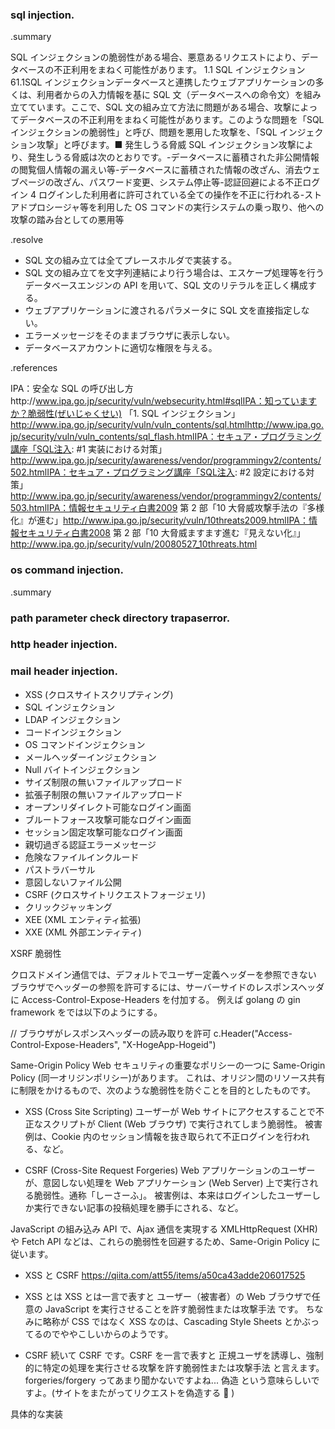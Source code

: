 ### sql injection.

.summary

SQL インジェクションの脆弱性がある場合、悪意あるリクエストにより、データベースの不正利用をまねく可能性があります。 1.1 SQL インジェクション 61.1SQL インジェクションデータベースと連携したウェブアプリケーションの多くは、利用者からの入力情報を基に SQL 文（データベースへの命令文）を組み立てています。ここで、SQL 文の組み立て方法に問題がある場合、攻撃によってデータベースの不正利用をまねく可能性があります。このような問題を「SQL インジェクションの脆弱性」と呼び、問題を悪用した攻撃を、「SQL インジェクション攻撃」と呼びます。■ 発生しうる脅威 SQL インジェクション攻撃により、発生しうる脅威は次のとおりです。-データベースに蓄積された非公開情報の閲覧個人情報の漏えい等-データベースに蓄積された情報の改ざん、消去ウェブページの改ざん、パスワード変更、システム停止等-認証回避による不正ログイン 4 ログインした利用者に許可されている全ての操作を不正に行われる-ストアドプロシージャ等を利用した OS コマンドの実行システムの乗っ取り、他への攻撃の踏み台としての悪用等

.resolve

- SQL 文の組み立ては全てプレースホルダで実装する。
- SQL 文の組み立てを文字列連結により行う場合は、エスケープ処理等を行うデータベースエンジンの API を用いて、SQL 文のリテラルを正しく構成する。
- ウェブアプリケーションに渡されるパラメータに SQL 文を直接指定しない。
- エラーメッセージをそのままブラウザに表示しない。
- データベースアカウントに適切な権限を与える。

.references

IPA：安全な SQL の呼び出し方http://www.ipa.go.jp/security/vuln/websecurity.html#sqlIPA：知っていますか？脆弱性(ぜいじゃくせい) 「1. SQL インジェクション」http://www.ipa.go.jp/security/vuln/vuln_contents/sql.htmlhttp://www.ipa.go.jp/security/vuln/vuln_contents/sql_flash.htmlIPA：セキュア・プログラミング講座「SQL注入: #1 実装における対策」http://www.ipa.go.jp/security/awareness/vendor/programmingv2/contents/502.htmlIPA：セキュア・プログラミング講座「SQL注入: #2 設定における対策」http://www.ipa.go.jp/security/awareness/vendor/programmingv2/contents/503.htmlIPA：情報セキュリティ白書2009 第 2 部「10 大脅威攻撃手法の『多様化』が進む」http://www.ipa.go.jp/security/vuln/10threats2009.htmlIPA：情報セキュリティ白書2008 第 2 部「10 大脅威ますます進む『見えない化』」http://www.ipa.go.jp/security/vuln/20080527_10threats.html

### os command injection.

.summary

### path parameter check directory trapaserror.

### http header injection.

### mail header injection.

- XSS (クロスサイトスクリプティング)
- SQL インジェクション
- LDAP インジェクション
- コードインジェクション
- OS コマンドインジェクション
- メールヘッダーインジェクション
- Null バイトインジェクション
- サイズ制限の無いファイルアップロード
- 拡張子制限の無いファイルアップロード
- オープンリダイレクト可能なログイン画面
- ブルートフォース攻撃可能なログイン画面
- セッション固定攻撃可能なログイン画面
- 親切過ぎる認証エラーメッセージ
- 危険なファイルインクルード
- パストラバーサル
- 意図しないファイル公開
- CSRF (クロスサイトリクエストフォージェリ)
- クリックジャッキング
- XEE (XML エンティティ拡張)
- XXE (XML 外部エンティティ)

XSRF 脆弱性

クロスドメイン通信では、デフォルトでユーザー定義ヘッダーを参照できない
ブラウザでヘッダーの参照を許可するには、サーバーサイドのレスポンスヘッダに Access-Control-Expose-Headers を付加する。
例えば golang の gin framework をでは以下のようにする。

// ブラウザがレスポンスヘッダーの読み取りを許可
c.Header("Access-Control-Expose-Headers", "X-HogeApp-Hogeid")

Same-Origin Policy
Web セキュリティの重要なポリシーの一つに Same-Origin Policy (同一オリジンポリシー)があります。
これは、オリジン間のリソース共有に制限をかけるもので、次のような脆弱性を防ぐことを目的としたものです。

- XSS (Cross Site Scripting)
  ユーザーが Web サイトにアクセスすることで不正なスクリプトが Client (Web ブラウザ) で実行されてしまう脆弱性。
  被害例は、Cookie 内のセッション情報を抜き取られて不正ログインを行われる、など。

- CSRF (Cross-Site Request Forgeries)
  Web アプリケーションのユーザーが、意図しない処理を Web アプリケーション (Web Server) 上で実行される脆弱性。通称「しーさーふ」。
  被害例は、本来はログインしたユーザーしか実行できない記事の投稿処理を勝手にされる、など。

JavaScript の組み込み API で、Ajax 通信を実現する XMLHttpRequest (XHR) や Fetch API などは、これらの脆弱性を回避するため、Same-Origin Policy に従います。

- XSS と CSRF
  https://qiita.com/att55/items/a50ca43adde206017525

- XSS とは
  XSS とは一言で表すと ユーザー（被害者）の Web ブラウザで任意の JavaScript を実行させることを許す脆弱性または攻撃手法 です。
  ちなみに略称が CSS ではなく XSS なのは、Cascading Style Sheets とかぶってるのでややこしいからのようです。

- CSRF
  続いて CSRF です。CSRF を一言で表すと 正規ユーザを誘導し、強制的に特定の処理を実行させる攻撃を許す脆弱性または攻撃手法 と言えます。
  forgeries/forgery ってあまり聞かないですよね... 偽造 という意味らしいですよ。(サイトをまたがってリクエストを偽造する :thinking: )

具体的な実装
